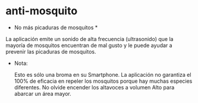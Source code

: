 # anti-mosquito
* No más picaduras de mosquitos *

La aplicación emite un sonido de alta frecuencia (ultrasonido) que la mayoría de mosquitos encuentran de mal gusto y le puede ayudar a prevenir las picaduras de mosquitos.

* Nota:

    Esto es sólo una broma en su Smartphone.
    La aplicación no garantiza el 100% de eficacia en repeler los mosquitos porque hay muchas especies diferentes.
    No olvide encender los altavoces a volumen Alto para abarcar un área mayor.
